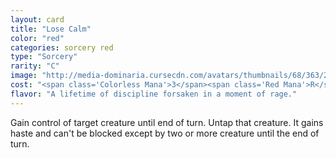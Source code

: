 ```yaml
---
layout: card
title: "Lose Calm"
color: "red"
categories: sorcery red
type: "Sorcery"
rarity: "C"
image: "http://media-dominaria.cursecdn.com/avatars/thumbnails/68/363/200/283/635618450454205082.png"
cost: "<span class='Colorless Mana'>3</span><span class='Red Mana'>R</span>"
flavor: "A lifetime of discipline forsaken in a moment of rage."
---
```


Gain control of target creature until end of turn. Untap that creature. It gains haste and can't be blocked except by two or more creature until the end of turn.
